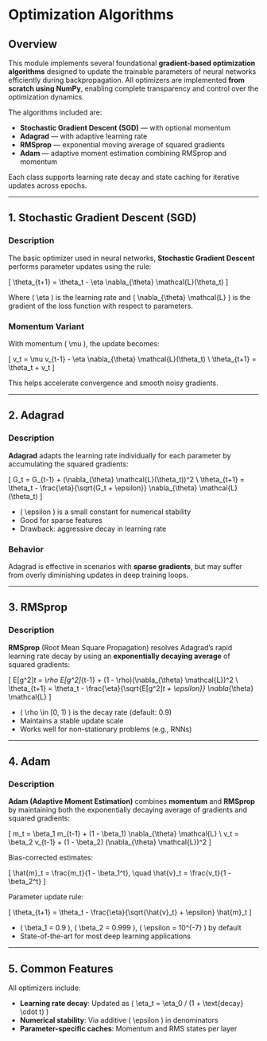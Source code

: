 # Optimization Algorithms

## Overview

This module implements several foundational **gradient-based optimization algorithms** designed to update the trainable parameters of neural networks efficiently during backpropagation. All optimizers are implemented **from scratch using NumPy**, enabling complete transparency and control over the optimization dynamics.

The algorithms included are:

- **Stochastic Gradient Descent (SGD)** — with optional momentum
- **Adagrad** — with adaptive learning rate
- **RMSprop** — exponential moving average of squared gradients
- **Adam** — adaptive moment estimation combining RMSprop and momentum

Each class supports learning rate decay and state caching for iterative updates across epochs.

---

## 1. Stochastic Gradient Descent (SGD)

### Description

The basic optimizer used in neural networks, **Stochastic Gradient Descent** performs parameter updates using the rule:

\[
\theta_{t+1} = \theta_t - \eta \nabla_{\theta} \mathcal{L}(\theta_t)
\]

Where \( \eta \) is the learning rate and \( \nabla_{\theta} \mathcal{L} \) is the gradient of the loss function with respect to parameters.

### Momentum Variant

With momentum \( \mu \), the update becomes:

\[
v_t = \mu v_{t-1} - \eta \nabla_{\theta} \mathcal{L}(\theta_t) \\
\theta_{t+1} = \theta_t + v_t
\]

This helps accelerate convergence and smooth noisy gradients.

---

## 2. Adagrad

### Description

**Adagrad** adapts the learning rate individually for each parameter by accumulating the squared gradients:

\[
G_t = G_{t-1} + (\nabla_{\theta} \mathcal{L}(\theta_t))^2 \\
\theta_{t+1} = \theta_t - \frac{\eta}{\sqrt{G_t + \epsilon}} \nabla_{\theta} \mathcal{L}(\theta_t)
\]

- \( \epsilon \) is a small constant for numerical stability
- Good for sparse features
- Drawback: aggressive decay in learning rate

### Behavior

Adagrad is effective in scenarios with **sparse gradients**, but may suffer from overly diminishing updates in deep training loops.

---

## 3. RMSprop

### Description

**RMSprop** (Root Mean Square Propagation) resolves Adagrad’s rapid learning rate decay by using an **exponentially decaying average** of squared gradients:

\[
E[g^2]_t = \rho E[g^2]_{t-1} + (1 - \rho)(\nabla_{\theta} \mathcal{L})^2 \\
\theta_{t+1} = \theta_t - \frac{\eta}{\sqrt{E[g^2]_t + \epsilon}} \nabla_{\theta} \mathcal{L}
\]

- \( \rho \in [0, 1) \) is the decay rate (default: 0.9)
- Maintains a stable update scale
- Works well for non-stationary problems (e.g., RNNs)

---

## 4. Adam

### Description

**Adam (Adaptive Moment Estimation)** combines **momentum** and **RMSprop** by maintaining both the exponentially decaying average of gradients and squared gradients:

\[
m_t = \beta_1 m_{t-1} + (1 - \beta_1) \nabla_{\theta} \mathcal{L} \\
v_t = \beta_2 v_{t-1} + (1 - \beta_2) (\nabla_{\theta} \mathcal{L})^2
\]

Bias-corrected estimates:

\[
\hat{m}_t = \frac{m_t}{1 - \beta_1^t}, \quad \hat{v}_t = \frac{v_t}{1 - \beta_2^t}
\]

Parameter update rule:

\[
\theta_{t+1} = \theta_t - \frac{\eta}{\sqrt{\hat{v}_t} + \epsilon} \hat{m}_t
\]

- \( \beta_1 = 0.9 \), \( \beta_2 = 0.999 \), \( \epsilon = 10^{-7} \) by default
- State-of-the-art for most deep learning applications

---

## 5. Common Features

All optimizers include:

- **Learning rate decay**: Updated as \( \eta_t = \eta_0 / (1 + \text{decay} \cdot t) \)
- **Numerical stability**: Via additive \( \epsilon \) in denominators
- **Parameter-specific caches**: Momentum and RMS states per layer

